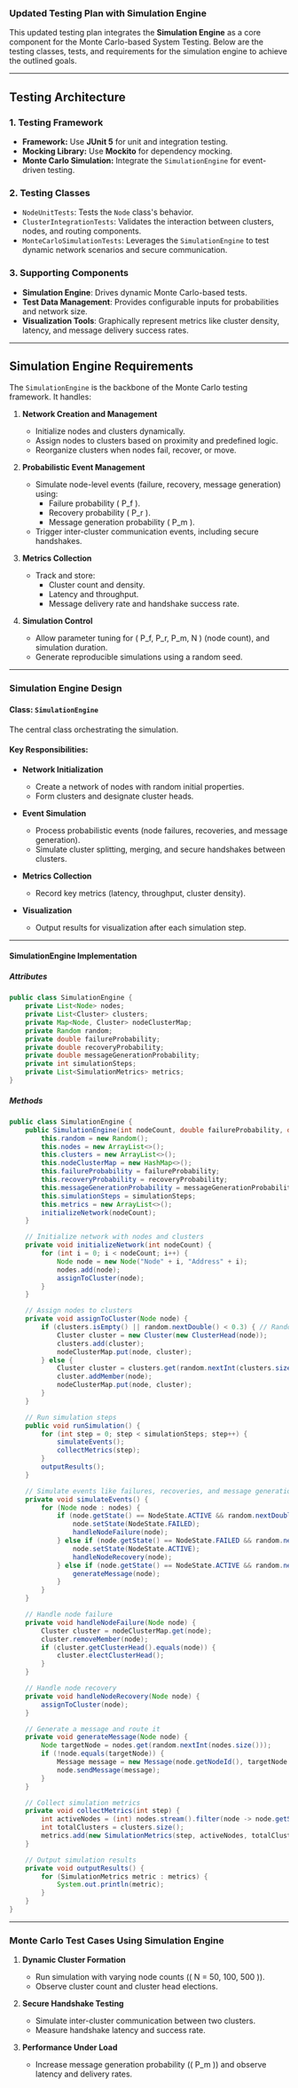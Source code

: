 ### **Updated Testing Plan with Simulation Engine**

This updated testing plan integrates the **Simulation Engine** as a core component for the Monte Carlo-based System Testing. Below are the testing classes, tests, and requirements for the simulation engine to achieve the outlined goals.

---

## **Testing Architecture**

### **1. Testing Framework**
- **Framework:** Use **JUnit 5** for unit and integration testing.
- **Mocking Library:** Use **Mockito** for dependency mocking.
- **Monte Carlo Simulation:** Integrate the `SimulationEngine` for event-driven testing.

### **2. Testing Classes**
- `NodeUnitTests`: Tests the `Node` class's behavior.
- `ClusterIntegrationTests`: Validates the interaction between clusters, nodes, and routing components.
- `MonteCarloSimulationTests`: Leverages the `SimulationEngine` to test dynamic network scenarios and secure communication.

### **3. Supporting Components**
- **Simulation Engine**: Drives dynamic Monte Carlo-based tests.
- **Test Data Management**: Provides configurable inputs for probabilities and network size.
- **Visualization Tools**: Graphically represent metrics like cluster density, latency, and message delivery success rates.

---

## **Simulation Engine Requirements**
The `SimulationEngine` is the backbone of the Monte Carlo testing framework. It handles:
1. **Network Creation and Management**
   - Initialize nodes and clusters dynamically.
   - Assign nodes to clusters based on proximity and predefined logic.
   - Reorganize clusters when nodes fail, recover, or move.

2. **Probabilistic Event Management**
   - Simulate node-level events (failure, recovery, message generation) using:
     - Failure probability \( P_f \).
     - Recovery probability \( P_r \).
     - Message generation probability \( P_m \).
   - Trigger inter-cluster communication events, including secure handshakes.

3. **Metrics Collection**
   - Track and store:
     - Cluster count and density.
     - Latency and throughput.
     - Message delivery rate and handshake success rate.

4. **Simulation Control**
   - Allow parameter tuning for \( P_f, P_r, P_m, N \) (node count), and simulation duration.
   - Generate reproducible simulations using a random seed.

---

### **Simulation Engine Design**

#### **Class:** `SimulationEngine`
The central class orchestrating the simulation.

#### **Key Responsibilities:**
- **Network Initialization**
  - Create a network of nodes with random initial properties.
  - Form clusters and designate cluster heads.

- **Event Simulation**
  - Process probabilistic events (node failures, recoveries, and message generation).
  - Simulate cluster splitting, merging, and secure handshakes between clusters.

- **Metrics Collection**
  - Record key metrics (latency, throughput, cluster density).

- **Visualization**
  - Output results for visualization after each simulation step.

---

#### **SimulationEngine Implementation**

##### **Attributes**
```java
public class SimulationEngine {
    private List<Node> nodes;
    private List<Cluster> clusters;
    private Map<Node, Cluster> nodeClusterMap;
    private Random random;
    private double failureProbability;
    private double recoveryProbability;
    private double messageGenerationProbability;
    private int simulationSteps;
    private List<SimulationMetrics> metrics;
}
```

##### **Methods**
```java
public class SimulationEngine {
    public SimulationEngine(int nodeCount, double failureProbability, double recoveryProbability, double messageGenerationProbability, int simulationSteps) {
        this.random = new Random();
        this.nodes = new ArrayList<>();
        this.clusters = new ArrayList<>();
        this.nodeClusterMap = new HashMap<>();
        this.failureProbability = failureProbability;
        this.recoveryProbability = recoveryProbability;
        this.messageGenerationProbability = messageGenerationProbability;
        this.simulationSteps = simulationSteps;
        this.metrics = new ArrayList<>();
        initializeNetwork(nodeCount);
    }

    // Initialize network with nodes and clusters
    private void initializeNetwork(int nodeCount) {
        for (int i = 0; i < nodeCount; i++) {
            Node node = new Node("Node" + i, "Address" + i);
            nodes.add(node);
            assignToCluster(node);
        }
    }

    // Assign nodes to clusters
    private void assignToCluster(Node node) {
        if (clusters.isEmpty() || random.nextDouble() < 0.3) { // Randomly create new cluster
            Cluster cluster = new Cluster(new ClusterHead(node));
            clusters.add(cluster);
            nodeClusterMap.put(node, cluster);
        } else {
            Cluster cluster = clusters.get(random.nextInt(clusters.size()));
            cluster.addMember(node);
            nodeClusterMap.put(node, cluster);
        }
    }

    // Run simulation steps
    public void runSimulation() {
        for (int step = 0; step < simulationSteps; step++) {
            simulateEvents();
            collectMetrics(step);
        }
        outputResults();
    }

    // Simulate events like failures, recoveries, and message generation
    private void simulateEvents() {
        for (Node node : nodes) {
            if (node.getState() == NodeState.ACTIVE && random.nextDouble() < failureProbability) {
                node.setState(NodeState.FAILED);
                handleNodeFailure(node);
            } else if (node.getState() == NodeState.FAILED && random.nextDouble() < recoveryProbability) {
                node.setState(NodeState.ACTIVE);
                handleNodeRecovery(node);
            } else if (node.getState() == NodeState.ACTIVE && random.nextDouble() < messageGenerationProbability) {
                generateMessage(node);
            }
        }
    }

    // Handle node failure
    private void handleNodeFailure(Node node) {
        Cluster cluster = nodeClusterMap.get(node);
        cluster.removeMember(node);
        if (cluster.getClusterHead().equals(node)) {
            cluster.electClusterHead();
        }
    }

    // Handle node recovery
    private void handleNodeRecovery(Node node) {
        assignToCluster(node);
    }

    // Generate a message and route it
    private void generateMessage(Node node) {
        Node targetNode = nodes.get(random.nextInt(nodes.size()));
        if (!node.equals(targetNode)) {
            Message message = new Message(node.getNodeId(), targetNode.getNodeId(), "TestPayload".getBytes(), MessageType.UNICAST);
            node.sendMessage(message);
        }
    }

    // Collect simulation metrics
    private void collectMetrics(int step) {
        int activeNodes = (int) nodes.stream().filter(node -> node.getState() == NodeState.ACTIVE).count();
        int totalClusters = clusters.size();
        metrics.add(new SimulationMetrics(step, activeNodes, totalClusters));
    }

    // Output simulation results
    private void outputResults() {
        for (SimulationMetrics metric : metrics) {
            System.out.println(metric);
        }
    }
}
```

---

### **Monte Carlo Test Cases Using Simulation Engine**
1. **Dynamic Cluster Formation**
   - Run simulation with varying node counts (\( N = 50, 100, 500 \)).
   - Observe cluster count and cluster head elections.

2. **Secure Handshake Testing**
   - Simulate inter-cluster communication between two clusters.
   - Measure handshake latency and success rate.

3. **Performance Under Load**
   - Increase message generation probability (\( P_m \)) and observe latency and delivery rates.

